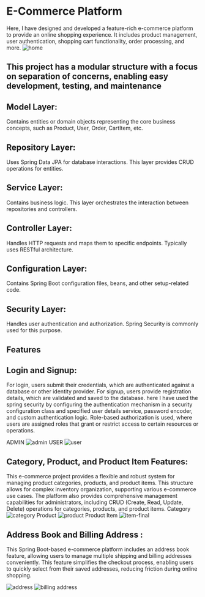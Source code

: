 

# E-Commerce Platform

Here, I have designed and developed a feature-rich e-commerce platform to provide an online shopping experience. 
It includes product management, user authentication, shopping cart functionality, order processing, and more.
![home](https://github.com/Sampritakoley/EcommerceProject-SpringBoot--Java/assets/109060246/fd8d8e65-1467-4fcb-9736-a0b8df476dc4)
## This project has  a modular structure with a focus on separation of concerns, enabling easy development, testing, and maintenance

## Model Layer: 
Contains entities or domain objects representing the core business concepts, such as Product, User, Order, CartItem, etc.
## Repository Layer:
Uses Spring Data JPA for database interactions. This layer provides CRUD operations for entities.
## Service Layer: 
Contains business logic. This layer orchestrates the interaction between repositories and controllers.
## Controller Layer:
Handles HTTP requests and maps them to specific endpoints. Typically uses RESTful architecture.
## Configuration Layer:
Contains Spring Boot configuration files, beans, and other setup-related code.
## Security Layer: 
Handles user authentication and authorization. Spring Security is commonly used for this purpose.

## Features

## Login and Signup: 
For login, users submit their credentials, which are authenticated against a database or other identity provider.
For signup, users provide registration details, which are validated and saved to the database. here I have used the 
spring security by configuring the authentication mechanism in a security configuration class and specified
user details service, password encoder, and custom authentication logic.
Role-based authorization is used, where users are assigned roles that grant or restrict access to certain resources or operations. 

 ADMIN ![admin](https://github.com/Sampritakoley/EcommerceProject-SpringBoot--Java/assets/109060246/73b5bcce-955f-4321-9494-aea190482eb6) USER ![user](https://github.com/Sampritakoley/EcommerceProject-SpringBoot--Java/assets/109060246/0eca6854-4ab8-4f86-ab0d-29682fccd50a)
 
 ## Category, Product, and Product Item Features:
 This e-commerce project provides a flexible and robust system for managing product categories, products, and product items. 
 This structure allows for complex inventory organization, supporting various e-commerce use cases. The platform also provides 
 comprehensive management capabilities for administrators, including CRUD (Create, Read, Update, Delete) operations for categories, products, and product items.
Category ![category](https://github.com/Sampritakoley/EcommerceProject-SpringBoot--Java/assets/109060246/6df35907-2615-4254-a478-a28d3d87991b)
Product ![product](https://github.com/Sampritakoley/EcommerceProject-SpringBoot--Java/assets/109060246/8d6fd2c2-dc12-4ac0-ae12-689bc2f7e436)
Product Item ![item-final](https://github.com/Sampritakoley/EcommerceProject-SpringBoot--Java/assets/109060246/05e0f4d4-ab0b-4047-a8b9-d037f3e5709a)

## Address Book and Billing Address : 
This Spring Boot-based e-commerce platform includes an address book feature, allowing users to manage multiple shipping and billing addresses conveniently.
This feature simplifies the checkout process, enabling users to quickly select from their saved addresses, reducing friction during online shopping.

![address](https://github.com/Sampritakoley/EcommerceProject-SpringBoot--Java/assets/109060246/1c30d8b4-be7e-4b9a-acbe-fff40b3b07b9)
![billing address](https://github.com/Sampritakoley/EcommerceProject-SpringBoot--Java/assets/109060246/eeb4ac39-f58b-437b-99ef-861e8a1a1647)
